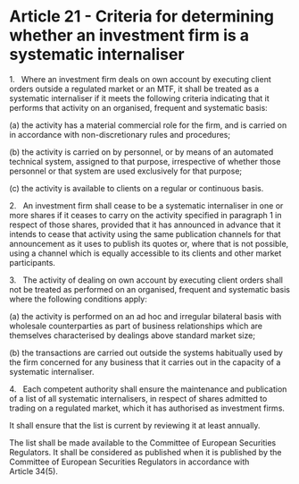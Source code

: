 # Article 21 - Criteria for determining whether an investment firm is a systematic internaliser


1.   Where an investment firm deals on own account by executing client orders outside a regulated market or an MTF, it shall be treated as a systematic internaliser if it meets the following criteria indicating that it performs that activity on an organised, frequent and systematic basis:

(a) the activity has a material commercial role for the firm, and is carried on in accordance with non-discretionary rules and procedures;

(b) the activity is carried on by personnel, or by means of an automated technical system, assigned to that purpose, irrespective of whether those personnel or that system are used exclusively for that purpose;

(c) the activity is available to clients on a regular or continuous basis.

2.   An investment firm shall cease to be a systematic internaliser in one or more shares if it ceases to carry on the activity specified in paragraph 1 in respect of those shares, provided that it has announced in advance that it intends to cease that activity using the same publication channels for that announcement as it uses to publish its quotes or, where that is not possible, using a channel which is equally accessible to its clients and other market participants.

3.   The activity of dealing on own account by executing client orders shall not be treated as performed on an organised, frequent and systematic basis where the following conditions apply:

(a) the activity is performed on an ad hoc and irregular bilateral basis with wholesale counterparties as part of business relationships which are themselves characterised by dealings above standard market size;

(b) the transactions are carried out outside the systems habitually used by the firm concerned for any business that it carries out in the capacity of a systematic internaliser.

4.   Each competent authority shall ensure the maintenance and publication of a list of all systematic internalisers, in respect of shares admitted to trading on a regulated market, which it has authorised as investment firms.

It shall ensure that the list is current by reviewing it at least annually.

The list shall be made available to the Committee of European Securities Regulators. It shall be considered as published when it is published by the Committee of European Securities Regulators in accordance with Article 34(5).
